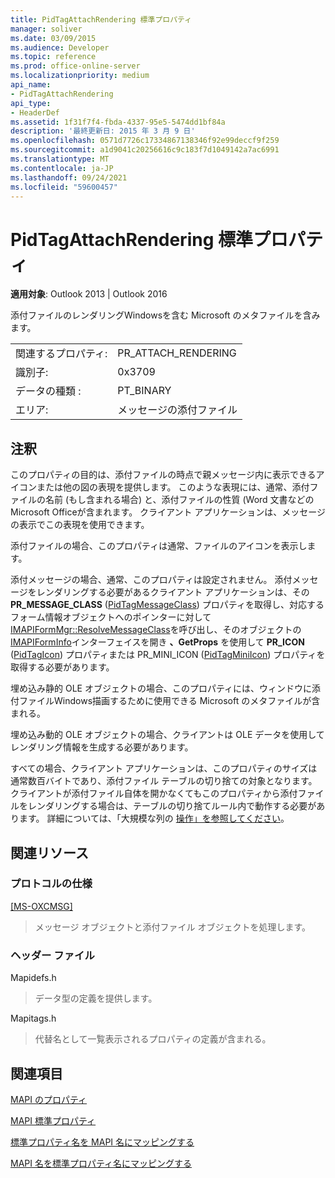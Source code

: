 ```yaml
---
title: PidTagAttachRendering 標準プロパティ
manager: soliver
ms.date: 03/09/2015
ms.audience: Developer
ms.topic: reference
ms.prod: office-online-server
ms.localizationpriority: medium
api_name:
- PidTagAttachRendering
api_type:
- HeaderDef
ms.assetid: 1f31f7f4-fbda-4337-95e5-5474dd1bf84a
description: '最終更新日: 2015 年 3 月 9 日'
ms.openlocfilehash: 0571d7726c17334867138346f92e99deccf9f259
ms.sourcegitcommit: a1d9041c20256616c9c183f7d1049142a7ac6991
ms.translationtype: MT
ms.contentlocale: ja-JP
ms.lasthandoff: 09/24/2021
ms.locfileid: "59600457"
---
```

# <a name="pidtagattachrendering-canonical-property"></a>PidTagAttachRendering 標準プロパティ

  
  
**適用対象**: Outlook 2013 | Outlook 2016 
  
添付ファイルのレンダリングWindowsを含む Microsoft のメタファイルを含みます。 
  
|||
|:-----|:-----|
|関連するプロパティ:  <br/> |PR_ATTACH_RENDERING  <br/> |
|識別子:  <br/> |0x3709  <br/> |
|データの種類 :   <br/> |PT_BINARY  <br/> |
|エリア:  <br/> |メッセージの添付ファイル  <br/> |
   
## <a name="remarks"></a>注釈

このプロパティの目的は、添付ファイルの時点で親メッセージ内に表示できるアイコンまたは他の図の表現を提供します。 このような表現には、通常、添付ファイルの名前 (もし含まれる場合) と、添付ファイルの性質 (Word 文書などのMicrosoft Officeが含まれます。 クライアント アプリケーションは、メッセージの表示でこの表現を使用できます。 
  
添付ファイルの場合、このプロパティは通常、ファイルのアイコンを表示します。 
  
添付メッセージの場合、通常、このプロパティは設定されません。 添付メッセージをレンダリングする必要があるクライアント アプリケーションは、その **PR_MESSAGE_CLASS** ([PidTagMessageClass](pidtagmessageclass-canonical-property.md)) プロパティを取得し、対応するフォーム情報オブジェクトへのポインターに対して [IMAPIFormMgr::ResolveMessageClass](imapiformmgr-resolvemessageclass.md)を呼び出し、そのオブジェクトの [IMAPIFormInfo](imapiforminfoimapiprop.md)インターフェイスを開き **、GetProps** を使用して **PR_ICON** ([PidTagIcon](pidtagicon-canonical-property.md)) プロパティまたは PR_MINI_ICON ([PidTagMiniIcon](pidtagminiicon-canonical-property.md)) プロパティを取得する必要があります。  
  
埋め込み静的 OLE オブジェクトの場合、このプロパティには、ウィンドウに添付ファイルWindows描画するために使用できる Microsoft のメタファイルが含まれる。 
  
埋め込み動的 OLE オブジェクトの場合、クライアントは OLE データを使用してレンダリング情報を生成する必要があります。 
  
すべての場合、クライアント アプリケーションは、このプロパティのサイズは通常数百バイトであり、添付ファイル テーブルの切り捨ての対象となります。 クライアントが添付ファイル自体を開かなくてもこのプロパティから添付ファイルをレンダリングする場合は、テーブルの切り捨てルール内で動作する必要があります。 詳細については、「大規模な列の [操作」を参照してください](working-with-large-columns.md)。 
  
## <a name="related-resources"></a>関連リソース

### <a name="protocol-specifications"></a>プロトコルの仕様

[[MS-OXCMSG]](https://msdn.microsoft.com/library/7fd7ec40-deec-4c06-9493-1bc06b349682%28Office.15%29.aspx)
  
> メッセージ オブジェクトと添付ファイル オブジェクトを処理します。
    
### <a name="header-files"></a>ヘッダー ファイル

Mapidefs.h
  
> データ型の定義を提供します。
    
Mapitags.h
  
> 代替名として一覧表示されるプロパティの定義が含まれる。
    
## <a name="see-also"></a>関連項目



[MAPI のプロパティ](mapi-properties.md)
  
[MAPI 標準プロパティ](mapi-canonical-properties.md)
  
[標準プロパティ名を MAPI 名にマッピングする](mapping-canonical-property-names-to-mapi-names.md)
  
[MAPI 名を標準プロパティ名にマッピングする](mapping-mapi-names-to-canonical-property-names.md)

